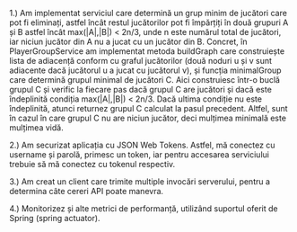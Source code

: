 1.) Am implementat serviciul care determină un grup minim de jucători care pot fi eliminați, astfel încât restul jucătorilor pot fi împărțiți în două grupuri A și B astfel încât max(|A|,|B|) < 2n/3, unde n este numărul total de jucători, iar niciun jucător din A nu a jucat cu un jucător din B. Concret, în PlayerGroupService am implementat metoda buildGraph care construiește lista de adiacență conform cu graful jucătorilor (două noduri u și v sunt adiacente dacă jucătorul u a jucat cu jucătorul v), și funcția minimalGroup care determină grupul minimal de jucători C. Aici construiesc într-o buclă grupul C și verific la fiecare pas dacă grupul C are jucători și dacă este îndeplinită condiția max(|A|,|B|) < 2n/3. Dacă ultima condiție nu este îndeplinită, atunci returnez grupul C calculat la pasul precedent. Altfel, sunt în cazul în care grupul C nu are niciun jucător, deci mulțimea minimală este mulțimea vidă.

2.) Am securizat aplicația cu JSON Web Tokens. Astfel, mă conectez cu username și parolă, primesc un token, iar pentru accesarea serviciului trebuie să mă conectez cu tokenul respectiv.

3.) Am creat un client care trimite multiple invocări serverului, pentru a determina câte cereri API poate manevra.

4.) Monitorizez și alte metrici de performanță, utilizând suportul oferit de Spring (spring actuator).